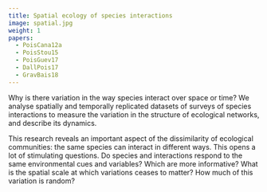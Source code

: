 ```yaml
---
title: Spatial ecology of species interactions
image: spatial.jpg
weight: 1
papers:
  - PoisCana12a
  - PoisStou15
  - PoisGuev17
  - DallPois17
  - GravBais18
---
```


Why is there variation in the way species interact over space or time? We
analyse spatially and temporally replicated datasets of surveys of species
interactions to measure the variation in the structure of ecological networks,
and describe its dynamics.

<!--more-->

This research reveals an important aspect of the dissimilarity of ecological
communities: the same species can interact in different ways. This opens a lot
of stimulating questions. Do species and interactions respond to the same
environmental cues and variables? Which are more informative? What is the
spatial scale at which variations ceases to matter? How much of this variation
is random?
